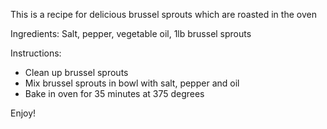 This is a recipe for delicious brussel sprouts which are roasted in the oven

Ingredients:
Salt, pepper, vegetable oil, 1lb brussel sprouts

Instructions:

- Clean up brussel sprouts
- Mix brussel sprouts in bowl with salt, pepper and oil
- Bake in oven for 35 minutes at 375 degrees

Enjoy!
